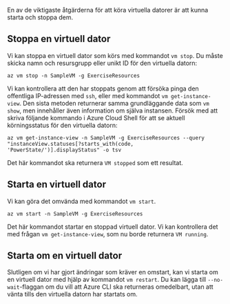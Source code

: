 En av de viktigaste åtgärderna för att köra virtuella datorer är att kunna starta och stoppa dem.

## <a name="stopping-a-vm"></a>Stoppa en virtuell dator

Vi kan stoppa en virtuell dator som körs med kommandot `vm stop`. Du måste skicka namn och resursgrupp eller unikt ID för den virtuella datorn:

```azurecli
az vm stop -n SampleVM -g ExerciseResources
```

Vi kan kontrollera att den har stoppats genom att försöka pinga den offentliga IP-adressen med `ssh`, eller med kommandot `vm get-instance-view`. Den sista metoden returnerar samma grundläggande data som `vm show`, men innehåller även information om själva instansen. Försök med att skriva följande kommando i Azure Cloud Shell för att se aktuell körningsstatus för den virtuella datorn:

```azurecli
az vm get-instance-view -n SampleVM -g ExerciseResources --query "instanceView.statuses[?starts_with(code, 'PowerState/')].displayStatus" -o tsv
```

Det här kommandot ska returnera `VM stopped` som ett resultat.

## <a name="starting-a-vm"></a>Starta en virtuell dator

Vi kan göra det omvända med kommandot `vm start`.

```azurecli
az vm start -n SampleVM -g ExerciseResources
```

Det här kommandot startar en stoppad virtuell dator. Vi kan kontrollera det med frågan `vm get-instance-view`, som nu borde returnera `VM running`.

## <a name="restarting-a-vm"></a>Starta om en virtuell dator

Slutligen om vi har gjort ändringar som kräver en omstart, kan vi starta om en virtuell dator med hjälp av kommandot `vm restart`. Du kan lägga till `--no-wait`-flaggan om du vill att Azure CLI ska returneras omedelbart, utan att vänta tills den virtuella datorn har startats om.

